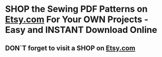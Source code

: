 # SHOP the Sewing PDF Patterns on [Etsy.com](https://www.etsy.com/ca/shop/GaTalinie96) For Your OWN Projects - Easy and INSTANT Download Online


<picture src="ETSY Shop_01.jpg" alt="ETSY Shop_01"></picture>

<picture src="ETSY Shop_02.jpg" alt="ETSY Shop_02"></picture>

<picture src="ETSY Shop_03.jpg" alt="ETSY Shop_03"></picture>

<picture src="ETSY Shop_04.jpg" alt="ETSY Shop_04"></picture>

<picture src="ETSY Shop_05.jpg" alt="ETSY Shop_05"></picture>

<picture src="ETSY Shop_06.jpg" alt="ETSY Shop_06"></picture>

<picture src="ETSY Shop_07.jpg" alt="ETSY Shop_07"></picture>

<picture src="ETSY Shop_08.jpg" alt="ETSY Shop_08"></picture>

<picture src="ETSY Shop_09.jpg" alt="ETSY Shop_09"></picture>

<picture src="ETSY Shop_10.jpg" alt="ETSY Shop_10"></picture>

<picture src="ETSY Shop_11.jpg" alt="ETSY Shop_11"></picture>

<picture src="ETSY Shop_12.jpg" alt="ETSY Shop_12"></picture>

<picture src="ETSY Shop_13.jpg" alt="ETSY Shop_13"></picture>

<picture src="ETSY Shop_14.jpg" alt="ETSY Shop_14"></picture>

<picture src="ETSY Shop_15.jpg" alt="ETSY Shop_15"></picture>

<picture src="ETSY Shop_16.jpg" alt="ETSY Shop_16"></picture>

<picture src="ETSY Shop_17.jpg" alt="ETSY Shop_17"></picture>


## DON`T forget to visit a SHOP on [Etsy.com](https://www.etsy.com/ca/shop/GaTalinie96)